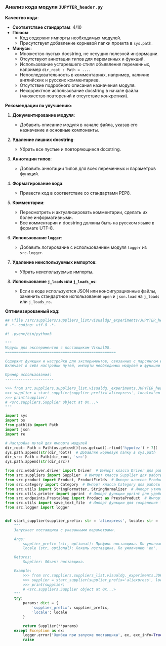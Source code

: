 ### **Анализ кода модуля `JUPYTER_header.py`**

**Качество кода**:
- **Соответствие стандартам**: 4/10
- **Плюсы**:
  - Код содержит импорты необходимых модулей.
  - Присутствует добавление корневой папки проекта в `sys.path`.
- **Минусы**:
  - Множество пустых docstring, не несущих полезной информации.
  - Отсутствуют аннотации типов для переменных и функций.
  - Использование устаревшего стиля объявления переменных, например `dir_root : Path = ...`.
  - Непоследовательность в комментариях, например, наличие английских и русских комментариев.
  - Отсутствие подробного описания назначения модуля.
  - Некорректное использование docstring в начале файла (множество повторений и отсутствие конкретики).

**Рекомендации по улучшению**:

1. **Документирование модуля**:
   - Добавить описание модуля в начале файла, указав его назначение и основные компоненты.

2. **Удаление лишних docstring**:
   - Убрать все пустые и повторяющиеся docstring.

3. **Аннотации типов**:
   - Добавить аннотации типов для всех переменных и параметров функций.

4. **Форматирование кода**:
   - Привести код в соответствие со стандартами PEP8.

5. **Комментарии**:
   - Пересмотреть и актуализировать комментарии, сделать их более информативными.
   - Все комментарии и docstring должны быть на русском языке в формате UTF-8.

6. **Использование `logger`**:
   - Добавить логирование с использованием модуля `logger` из `src.logger`.

7. **Удаление неиспользуемых импортов**:
   - Убрать неиспользуемые импорты.

8. **Использование `j_loads` или `j_loads_ns`**:
   - Если в коде используются JSON или конфигурационные файлы, заменить стандартное использование `open` и `json.load` на `j_loads` или `j_loads_ns`.

**Оптимизированный код**:

```python
## \file /src/suppliers/suppliers_list/visualdg/_experiments/JUPYTER_header.py
# -*- coding: utf-8 -*-

#! .pyenv/bin/python3

"""
Модуль для экспериментов с поставщиком VisualDG.
==================================================

Содержит функции и настройки для экспериментов, связанных с парсингом и обработкой данных от поставщика VisualDG.
Включает в себя настройки путей, импорты необходимых модулей и функции для запуска поставщика.

Пример использования:
----------------------

>>> from src.suppliers.suppliers_list.visualdg._experiments.JUPYTER_header import start_supplier
>>> supplier = start_supplier(supplier_prefix='aliexpress', locale='en')
>>> print(supplier)
# <src.suppliers.Supplier object at 0x...>
"""

import sys
import os
from pathlib import Path
import json
import re

# Настройка путей для импорта модулей
dir_root: Path = Path(os.getcwd()[:os.getcwd().rfind('hypotez') + 7])
sys.path.append(str(dir_root))  # Добавляю корневую папку в sys.path
dir_src: Path = Path(dir_root, 'src')
sys.path.append(str(dir_src))

from src.webdriver.driver import Driver  # Импорт класса Driver для работы с веб-драйвером
from src.suppliers import Supplier  # Импорт класса Supplier для работы с поставщиками
from src.product import Product, ProductFields  # Импорт классов Product и ProductFields для работы с продуктами
from src.category import Category  # Импорт класса Category для работы с категориями
from src.utils import StringFormatter, StringNormalizer  # Импорт утилит для работы со строками
from src.utils.printer import pprint  # Импорт функции pprint для удобной печати
from src.endpoints.PrestaShop import Product as PrestaProduct  # Импорт класса Product для работы с PrestaShop
from src.utils import save_text_file  # Импорт функции для сохранения текста в файл
from src.logger import logger


def start_supplier(supplier_prefix: str = 'aliexpress', locale: str = 'en') -> Supplier:
    """
    Запускает поставщика с указанными параметрами.

    Args:
        supplier_prefix (str, optional): Префикс поставщика. По умолчанию 'aliexpress'.
        locale (str, optional): Локаль поставщика. По умолчанию 'en'.

    Returns:
        Supplier: Объект поставщика.

    Example:
        >>> from src.suppliers.suppliers_list.visualdg._experiments.JUPYTER_header import start_supplier
        >>> supplier = start_supplier(supplier_prefix='aliexpress', locale='en')
        >>> print(supplier)
        # <src.suppliers.Supplier object at 0x...>
    """
    try:
        params: dict = {
            'supplier_prefix': supplier_prefix,
            'locale': locale
        }

        return Supplier(**params)
    except Exception as ex:
        logger.error('Ошибка при запуске поставщика', ex, exc_info=True)
        raise
